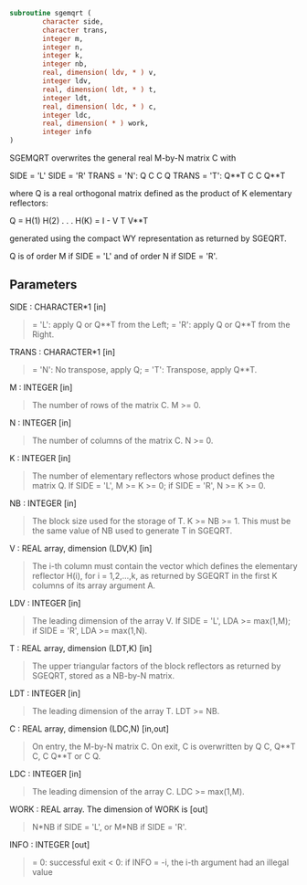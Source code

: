 ```fortran
subroutine sgemqrt (
        character side,
        character trans,
        integer m,
        integer n,
        integer k,
        integer nb,
        real, dimension( ldv, * ) v,
        integer ldv,
        real, dimension( ldt, * ) t,
        integer ldt,
        real, dimension( ldc, * ) c,
        integer ldc,
        real, dimension( * ) work,
        integer info
)
```

SGEMQRT overwrites the general real M-by-N matrix C with

SIDE = 'L'     SIDE = 'R'
TRANS = 'N':      Q C            C Q
TRANS = 'T':   Q\*\*T C            C Q\*\*T

where Q is a real orthogonal matrix defined as the product of K
elementary reflectors:

Q = H(1) H(2) . . . H(K) = I - V T V\*\*T

generated using the compact WY representation as returned by SGEQRT.

Q is of order M if SIDE = 'L' and of order N  if SIDE = 'R'.

## Parameters
SIDE : CHARACTER\*1 [in]
> = 'L': apply Q or Q\*\*T from the Left;
> = 'R': apply Q or Q\*\*T from the Right.

TRANS : CHARACTER\*1 [in]
> = 'N':  No transpose, apply Q;
> = 'T':  Transpose, apply Q\*\*T.

M : INTEGER [in]
> The number of rows of the matrix C. M >= 0.

N : INTEGER [in]
> The number of columns of the matrix C. N >= 0.

K : INTEGER [in]
> The number of elementary reflectors whose product defines
> the matrix Q.
> If SIDE = 'L', M >= K >= 0;
> if SIDE = 'R', N >= K >= 0.

NB : INTEGER [in]
> The block size used for the storage of T.  K >= NB >= 1.
> This must be the same value of NB used to generate T
> in SGEQRT.

V : REAL array, dimension (LDV,K) [in]
> The i-th column must contain the vector which defines the
> elementary reflector H(i), for i = 1,2,...,k, as returned by
> SGEQRT in the first K columns of its array argument A.

LDV : INTEGER [in]
> The leading dimension of the array V.
> If SIDE = 'L', LDA >= max(1,M);
> if SIDE = 'R', LDA >= max(1,N).

T : REAL array, dimension (LDT,K) [in]
> The upper triangular factors of the block reflectors
> as returned by SGEQRT, stored as a NB-by-N matrix.

LDT : INTEGER [in]
> The leading dimension of the array T.  LDT >= NB.

C : REAL array, dimension (LDC,N) [in,out]
> On entry, the M-by-N matrix C.
> On exit, C is overwritten by Q C, Q\*\*T C, C Q\*\*T or C Q.

LDC : INTEGER [in]
> The leading dimension of the array C. LDC >= max(1,M).

WORK : REAL array. The dimension of WORK is [out]
> N\*NB if SIDE = 'L', or  M\*NB if SIDE = 'R'.

INFO : INTEGER [out]
> = 0:  successful exit
> < 0:  if INFO = -i, the i-th argument had an illegal value
